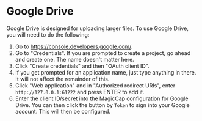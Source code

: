# Google Drive
Google Drive is designed for uploading larger files. To use Google Drive, you will need to do the following:
1. Go to https://console.developers.google.com/.
2. Go to "Credentials". If you are prompted to create a project, go ahead and create one. The name doesn't matter here.
3. Click "Create credentials" and then "OAuth client ID".
4. If you get prompted for an application name, just type anything in there. It will not affect the remainder of this.
5. Click "Web application" and in "Authorized redirect URIs", enter `http://127.0.0.1:61222` and press ENTER to add it.
6. Enter the client ID/secret into the MagicCap configuration for Google Drive. You can then click the button by `Token` to sign into your Google account. This will then be configured.

